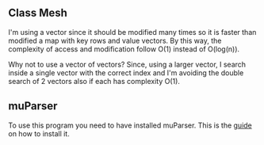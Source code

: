 ## Class Mesh
I'm using a vector since it should be modified many times so it is faster than modified a map with key rows and value vectors.
By this way, the complexity of access and modification follow O(1) instead of O(log(n)).

Why not to use a vector of vectors?
Since, using a larger vector, I search inside a single vector with the correct index and I'm avoiding the double search of 2 vectors also if each has complexity O(1).

## muParser
To use this program you need to have installed muParser. This is the [guide](https://github.com/beltoforion/muparser/blob/master/Install.txt) on how to install it.